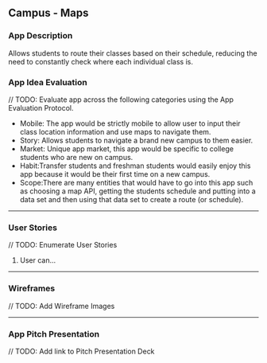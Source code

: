 ## Campus - Maps

### App Description
Allows students to route their classes based on their schedule, reducing the need to constantly check where each individual class is.

### App Idea Evaluation
// TODO: Evaluate app across the following categories using the App Evaluation Protocol.

- Mobile: The app would be strictly mobile to allow user to input their class location information and use maps to navigate them.
- Story: Allows students to navigate a brand new campus to them easier.
- Market: Unique app market, this app would be specific to college students who are new on campus.
- Habit:Transfer students and freshman students would easily enjoy this app because it would be their first time on a new campus.
- Scope:There are many entities that would have to go into this app such as choosing a map API, getting the students schedule and putting into a data set and then using that data set to create a route (or schedule).

---

### User Stories
// TODO: Enumerate User Stories
1. User can...

---

### Wireframes
// TODO: Add Wireframe Images

---

### App Pitch Presentation
// TODO: Add link to Pitch Presentation Deck

